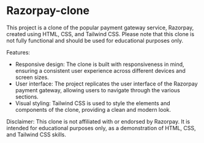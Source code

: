 # Razorpay-clone
This project is a clone of the popular payment gateway service, Razorpay, created using HTML, CSS, and Tailwind CSS. Please note that this clone is not fully functional and should be used for educational purposes only.

Features:
* Responsive design: The clone is built with responsiveness in mind, ensuring a consistent user experience across different devices and screen sizes.
* User interface: The project replicates the user interface of the Razorpay payment gateway, allowing users to navigate through the various sections.
* Visual styling: Tailwind CSS is used to style the elements and components of the clone, providing a clean and modern look.

Disclaimer:
This clone is not affiliated with or endorsed by Razorpay. It is intended for educational purposes only, as a demonstration of HTML, CSS, and Tailwind CSS skills.

